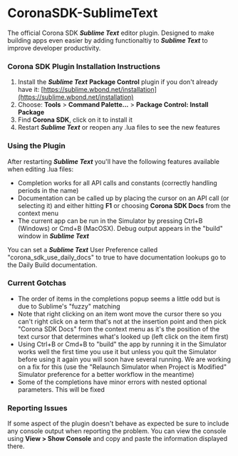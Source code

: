 CoronaSDK-SublimeText
=====================

The official Corona SDK ***Sublime Text*** editor plugin.  Designed to make building apps even easier by adding functionaltiy to ***Sublime Text*** to improve developer productivity.

### Corona SDK Plugin Installation Instructions

1. Install the ***Sublime Text*** **Package Control** plugin if you don't already have it: [https://sublime.wbond.net/installation](https://sublime.wbond.net/installation)
1. Choose: **Tools** > **Command Palette...** > **Package Control: Install Package**
1. Find **Corona SDK**, click on it to install it
1. Restart ***Sublime Text*** or reopen any .lua files to see the new features

### Using the Plugin

After restarting ***Sublime Text*** you'll have the following features available when editing .lua files:

 * Completion works for all API calls and constants (correctly handling periods in the name)
 * Documentation can be called up by placing the cursor on an API call (or selecting it) and either hitting **F1** or choosing **Corona SDK Docs** from the context menu
 * The current app can be run in the Simulator by pressing Ctrl+B (Windows) or Cmd+B (MacOSX).  Debug output appears in the "build" window in ***Sublime Text***

You can set a ***Sublime Text*** User Preference called "corona\_sdk\_use\_daily\_docs" to true to have documentation lookups go to the Daily Build documentation.

### Current Gotchas

 * The order of items in the completions popup seems a little odd but is due to Sublime's "fuzzy" matching
 * Note that right clicking on an item wont move the cursor there so you can't right click on a term that's not at the insertion point and then pick "Corona SDK Docs" from the context menu as it's the position of the text cursor that determines what's looked up (left click on the item first)
 * Using Ctrl+B or Cmd+B to "build" the app by running it in the Simulator works well the first time you use it but unless you quit the Simulator before using it again you will soon have several running.  We are working on a fix for this (use the "Relaunch Simulator when Project is Modified" Simulator preference for a better workflow in the meantime)
 * Some of the completions have minor errors with nested optional parameters.  This will be fixed

### Reporting Issues

If some aspect of the plugin doesn't behave as expected be sure to include any console output when reporting the problem.  You can view the console using **View > Show Console** and copy and paste the information displayed there.
